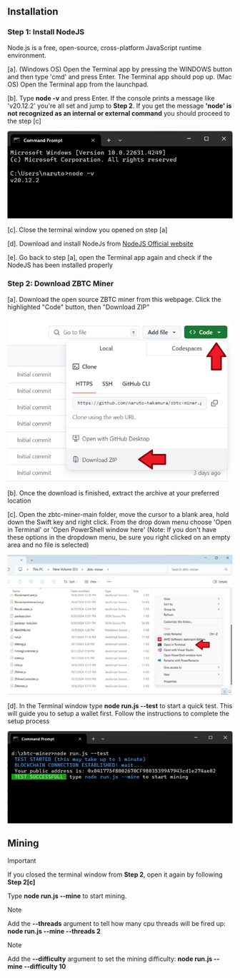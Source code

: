 ## Installation

### Step 1: Install NodeJS

Node.js is a free, open-source, cross-platform JavaScript runtime environment.

[a]. (Windows OS) Open the Terminal app by pressing the WINDOWS button and then type 'cmd' and press Enter. The Terminal app should pop up.
   (Mac OS) Open the Terminal app from the launchpad.

[b]. Type **node -v** and press Enter. If the console prints a message like 'v20.12.2' you're all set and jump to **Step 2**. If you get the message **'node' is not recognized as an internal or external command** you should proceed to the step [c]

![](/howto/cmd_nodev.png)

[c]. Close the terminal window you opened on step [a]

[d]. Download and install NodeJs from [NodeJS Official website](https://nodejs.org/en/download/prebuilt-installer)

[e]. Go back to step [a], open the Terminal app again and check if the NodeJS has been installed properly


### Step 2: Download ZBTC Miner

[a]. Download the open source ZBTC miner from this webpage. Click the highlighted "Code" button, then "Download ZIP"

![](/howto/howto_download.png)

[b]. Once the download is finished, extract the archive at your preferred location

[c]. Open the zbtc-miner-main folder, move the cursor to a blank area, hold down the Swift key and right click. From the drop down menu choose 'Open in Terminal' or 'Open PowerShell window here' (Note: If you don't have these options in the dropdown menu, be sure you right clicked on an empty area and no file is selected)

![](/howto/howto_open_terminal.png)

[d]. In the Terminal window type **node run.js --test** to start a quick test. This will guide you to setup a wallet first. Follow the instructions to complete the setup process

![](/howto/cmd_test.png)


## Mining

> [!IMPORTANT]
> If you closed the terminal window from **Step 2**, open it again by following **Step 2[c]**

Type **node run.js --mine** to start mining.

> [!NOTE]
> Add the **--threads** argument to tell how many cpu threads will be fired up: **node run.js --mine --threads 2**

> [!NOTE]
> Add the **--difficulty** argument to set the mining difficulty: **node run.js --mine --difficulty 10**
